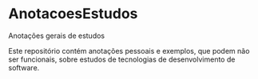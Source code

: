 # AnotacoesEstudos
Anotações gerais de estudos

Este repositório contém anotações pessoais e exemplos, que podem  não ser funcionais, sobre estudos de tecnologias de desenvolvimento de software.
